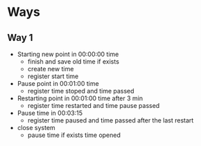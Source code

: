 # Ways

## Way 1

- Starting new point in 00:00:00 time
  - finish and save old time if exists
  - create new time
  - register start time
- Pause point in 00:01:00 time
  - register time stoped and time passed
- Restarting point in 00:01:00 time after 3 min
  - register time restarted and time pause passed
- Pause time in 00:03:15
  - register time paused and time passed after the last restart
- close system
  - pause time if exists time opened